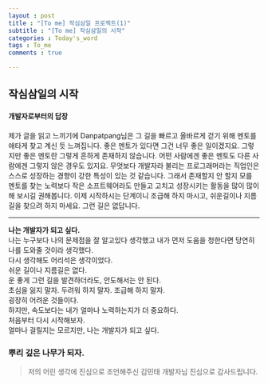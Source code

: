 ```yaml
---
layout : post
title : "[To me] 작심삼일 프로젝트(1)"
subtitle : "[To me] 작심삼일의 시작"
categories : Today's_word
tags : To_me
comments : true

---
```


## 작심삼일의 시작

#### 개발자로부터의 답장

제가 글을 읽고 느끼기에 Danpatpang님은 그 길을 빠르고 올바르게 걷기 위해 멘토를 애타게 찾고 계신 듯 느껴집니다. 좋은 멘토가 있다면 그건 너무 좋은 일이겠지요. 그렇지만 좋은 멘토란 그렇게 흔하게 존재하지 않습니다. 어떤 사람에겐 좋은 멘토도 다른 사람에겐 그렇지 않은 경우도 있지요. 무엇보다 개발자라 불리는 프로그래머라는 직업인은 스스로 성장하는 경향이 강한 특성이 있는 것 같습니다. 그래서 존재할지 안 할지 모를 멘토를 찾는 노력보다 작은 소프트웨어라도 만들고 고치고 성장시키는 활동을 많이 많이 해 보시길 권해봅니다. 이제 시작하시는 단계이니 조급해 하지 마시고, 쉬운길이나 지름길을 찾으려 하지 마세요. 그런 길은 없답니다.

_ _ _


**나는 개발자가 되고 싶다.**  
나는 누구보다 나의 문제점을 잘 알고있다 생각했고 내가 먼저 도움을 청한다면 당연히 나를 도와줄 것이라 생각했다.  
다시 생각해도 어리석은 생각이었다.  
쉬운 길이나 지름길은 없다.  
운 좋게 그런 길을 발견하더라도, 안도해서는 안 된다.  
초심을 잃지 말자. 두려워 하지 말자. 조급해 하지 말자.  
굉장히 어려운 것들이다.  
하지만, 속도보다는 내가 얼마나 노력하는지가 더 중요하다.  
처음부터 다시 시작해보자.  
얼마나 걸릴지는 모르지만, 나는 개발자가 되고 싶다.  

### 뿌리 깊은 나무가 되자.

> 저의 어린 생각에 진심으로 조언해주신 김민태 개발자님 진심으로 감사드립니다.  
